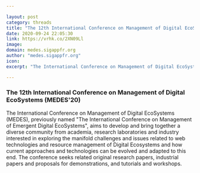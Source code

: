 ```yaml
---

layout: post
category: threads
title: "The 12th International Conference on Management of Digital EcoSystems (MEDES'20)"
date: 2020-09-24 22:05:30
link: https://vrhk.co/2XN09Ll
image: 
domain: medes.sigappfr.org
author: "medes.sigappfr.org"
icon: 
excerpt: "The International Conference on Management of Digital EcoSystems (MEDES), previously named \"The International Conference on Management of Emergent Digital EcoSystems\", aims to develop and bring together a diverse community from academia, research laboratories and industry interested in exploring the manifold challenges and issues related to web technologies and resource management of Digital Ecosystems and how current approaches and technologies can be evolved and adapted to this end. The conference seeks related original research papers, industrial papers and proposals for demonstrations, and tutorials and workshops."

---
```


### The 12th International Conference on Management of Digital EcoSystems (MEDES'20)

The International Conference on Management of Digital EcoSystems (MEDES), previously named "The International Conference on Management of Emergent Digital EcoSystems", aims to develop and bring together a diverse community from academia, research laboratories and industry interested in exploring the manifold challenges and issues related to web technologies and resource management of Digital Ecosystems and how current approaches and technologies can be evolved and adapted to this end. The conference seeks related original research papers, industrial papers and proposals for demonstrations, and tutorials and workshops.